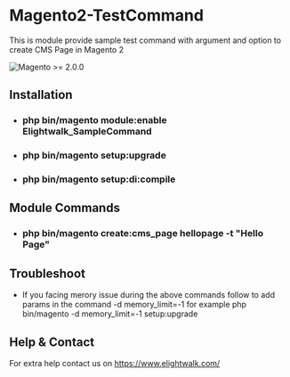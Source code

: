 # Magento2-TestCommand
This is module provide sample test command with argument and option to create CMS Page in Magento 2

![Magento >= 2.0.0](https://img.shields.io/badge/magento-%3E=2.0.0-blue.svg)

Installation 
--------------

- ### php bin/magento module:enable Elightwalk_SampleCommand
- ### php bin/magento setup:upgrade
- ### php bin/magento setup:di:compile

Module Commands 
--------------

- ### php bin/magento create:cms_page hellopage -t "Hello Page"


Troubleshoot 
--------------

- If you facing merory issue during the above commands follow to add params in the command -d memory_limit=-1 for example php bin/magento -d memory_limit=-1 setup:upgrade


Help & Contact  
--------------

For extra help contact us on https://www.elightwalk.com/
